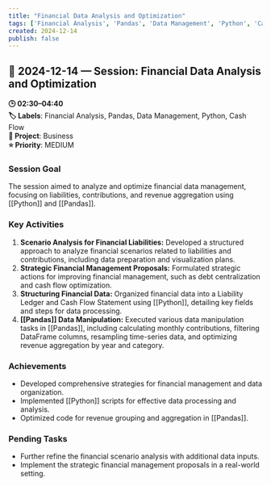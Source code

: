 ```yaml
---
title: "Financial Data Analysis and Optimization"
tags: ['Financial Analysis', 'Pandas', 'Data Management', 'Python', 'Cash Flow']
created: 2024-12-14
publish: false
---
```


## 📅 2024-12-14 — Session: Financial Data Analysis and Optimization

**🕒 02:30–04:40**  
**🏷️ Labels**: Financial Analysis, Pandas, Data Management, Python, Cash Flow  
**📂 Project**: Business  
**⭐ Priority**: MEDIUM  


### Session Goal
The session aimed to analyze and optimize financial data management, focusing on liabilities, contributions, and revenue aggregation using [[Python]] and [[Pandas]].

### Key Activities
1. **Scenario Analysis for Financial Liabilities:** Developed a structured approach to analyze financial scenarios related to liabilities and contributions, including data preparation and visualization plans.
2. **Strategic Financial Management Proposals:** Formulated strategic actions for improving financial management, such as debt centralization and cash flow optimization.
3. **Structuring Financial Data:** Organized financial data into a Liability Ledger and Cash Flow Statement using [[Python]], detailing key fields and steps for data processing.
4. **[[Pandas]] Data Manipulation:** Executed various data manipulation tasks in [[Pandas]], including calculating monthly contributions, filtering DataFrame columns, resampling time-series data, and optimizing revenue aggregation by year and category.

### Achievements
- Developed comprehensive strategies for financial management and data organization.
- Implemented [[Python]] scripts for effective data processing and analysis.
- Optimized code for revenue grouping and aggregation in [[Pandas]].

### Pending Tasks
- Further refine the financial scenario analysis with additional data inputs.
- Implement the strategic financial management proposals in a real-world setting.
